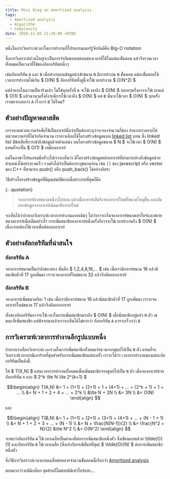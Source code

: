```yaml
---
title: Mini blog on amortized analysis
tags:
  - Amortized analysis
  - Algorithm
  - Complexity
date: 2018-11-05 21:20:00 +0700
---
```


หนึ่งในการวิเคราะห์เวลาในการทำงานที่โปรแกรมเมอร์รู้จักกันดีคือ Big-O notation

ซึ่งการวิเคราะห์ส่วนใหญ่จะเป็นการจำกัดขอบเขตบนของเวลาที่ใช้ในแต่ละขั้นตอน
แล้วจึงรวมเวลาทั้งหมดเป็นเวลาที่ใช้ของอัลกอริทึมหนึ่งๆ

เช่นอัลกอริทึม `A` และ `B` เมื่อทำงานบนข้อมูลนำเข้าขนาด `N` 
มีการทำงาน `N` ขั้นตอน แต่ละขั้นตอนใช้เวลาการทำงานไม่เกิน $ O(N) $
อัลกอริทึมทั้งคู่นี้จะใช้เวลาทำงาน $ O(N^2) $

แต่ถ้าหากในความเป็นจริงแล้ว ไม่ใช่ทุกครั้งที่ `A` จะใช้เวลาถึง $ O(N) $
หลายๆครั้งอาจจะใช้เวลาแค่ $ O(1) $ แล้วนานๆครั้งถึงจะมีการใช้เวลาถึง $ O(N) $
แต่ `B` นั้นจะใช้เวลา $ O(N) $ ทุกครั้ง เราพอจะบอกว่า `A` เร็วกว่า `B` ได้ไหม?

ตัวอย่างปัญหาคลาสสิค
----

การจองหน่วยความจำเพื่อใช้เป็นอาเรย์นั้นจำเป็นต้องระบุว่าจะจองจำนวนกี่ช่อง
ถ้าหากเราอยากได้หน่วยความจำที่ไม่จำกัดจำนวน เราอาจเลือกใช้โครงสร้างข้อมูลแบบ [linked list][wiki-ll] แทน
ซึ่ง linked list มีข้อเสียที่การเข้าถึงข้อมูลด้วยตำแหน่ง บนโครงสร้างข้อมูลขนาด $ N $ 
จะใช้เวลา $ O(N) $ แทนที่จะเป็น $ O(1) $ เหมือนอาเรย์

แต่ในภาษาโปรแกรมมิ่งทั่วๆไปเราจะเห็นว่า
มีโครงสร้างข้อมูลคล้ายอาเรย์ที่สามารถอ้างถึงข้อมูลด้วยตำแหน่งได้อย่างรวดเร็ว
รวมถึงไม่จำเป็นต้องระบุขนาดก่อน เช่น `[]` ของ javascript หรือ vector ของ C++
ที่สามารถ push() หรือ push_back() ได้อย่างอิสระ

วิธีสร้างโครงสร้างข้อมูลที่มีคุณสมบัติแบบนี้อย่างง่ายที่สุดก็คือ

{: .quotation}
> จองอาเรย์ด้วยขนาดหนึ่งๆไปก่อน แล้วเมื่ออาเรย์เต็มจึงจองอาเรย์ใหม่ที่ขนาดใหญ่ขึ้น
> และคัดลอกข้อมูลจากอาเรย์เดิมมาที่อาเรย์ใหม่

จะเห็นได้ว่าถ้าหากวิเคราะห์เวลาการทำงานแบบเดิมๆ 
ไม่ว่าเราจะเริ่มจองอาเรย์ขนาดเท่าไหร่และขยายขนาดอาเรย์เมื่อเต็มอย่างไร
การเพิ่มสมาชิกลงอาเรย์หนึ่งครั้งก็อาจจะใช้เวลาทำงานถึง $ O(N) $ เนื่องจากต้องใช้เวลาเพื่อคัดลอกอาเรย์

ตัวอย่างอัลกอริทึมที่น่าสนใจ
----

### อัลกอริทึม A

จองอาเรย์ขนาดเป็นกำลังของสอง นั่นคือ $ 1,2,4,8,16,... $ เช่น
เมื่อเรามีอาเรย์ขนาด 16 แล้วมีสมาชิกตัวที่ 17 ถูกเพิ่มมา
เราจะจองอาเรย์ใหม่ขนาด 32 แล้วจึงคัดลอกอาเรย์ 

### อัลกอริทึม B

จองอาเรย์เพิ่มขนาดทีละ 1 เช่น เมื่อเรามีอาเรย์ขนาด 16 แล้วมีสมาชิกตัวที่ 17 ถูกเพิ่มมา
เราจะจองอาเรย์ใหม่ขนาด 17 แล้วจึงคัดลอกอาเรย์ 

ทั้งสองอัลกอริทึมอาจจะใช้เวลาในการเพิ่มสมาชิกมากถึง $ O(N) $ เมื่อมีสมาชิกอยู่แล้ว `N` ตัว 
ณ ขณะที่เพิ่มสมาชิก
แต่พิจารณาแล้วเราจะเห็นได้ไม่ยากว่า อัลกอริทึม `A` ควรจะเร็วกว่า `B`

การวิเคราะห์เวลาการทำงานอีกรูปแบบหนึ่ง
----

ถ้าหากเราเลือกวิเคราะห์*เวลารวม*ในการเพิ่มสมาชิกทั้งหมดจำนวนจากศูนย์ไปเป็น `N` ตัว
แทนที่จะวิเคราะห์เวลากรณีเลวร้ายที่สุดสำหรับการเพิ่มสมาชิกแต่ละครั้ง
เราจะได้ว่า เวลาการทำงานของแต่ละอัลกอริทึมเป็นดังนี้

ให้ $ T(X,N) $ แทนเวลาการทำงานทั้งหมดเพื่อเพิ่มสมาชิกจากศูนย์ไปเป็น `N` ตัว
เมื่อจองอาเรย์ด้วยอัลกอริทึม `X` และ $ 2^k \lte N \lte 2^{k+1} $

$$\begin{align}
    T(A,N)  &=      1 + (1+1) + (2+1) + 1 + (4+1) + ... + (2^k + 1) + 1 + ... \\
            &=      N + 1 + 2 + 4 + ... + 2^k \\
            &\lte   N + 2N \\
            &=      3N \\
            &=      O(N)
\end{align} $$

และ

$$\begin{align}
    T(B,N)  &=      1 + (1+1) + (2+1) + (3+1) + (4+1) + ... + (N - 1 + 1) \\
            &=      N + 1 + 2 + 3 + ... + (N - 1) \\
            &=      N + \frac{N(N-1)}{2} \\
            &=      \frac{N^2 + N}{2}
            &\lte   N^2 \\
            &=      O(N^2)
\end{align} $$

จะพบว่าอัลกอริทึม `A` ใช้เวลาเฉลี่ยเป็นค่าคงที่ต่อการเพิ่มสมาชิกหนึ่งตัว
ซึ่งเขียนแทนด้วย \tilde{O}(1)
และอัลกอริทึม `B` ใช้เวลาเฉลี่ย (ซึ่งเท่ากับกรณีที่แย่ที่สุด) $ \tilde{O}(N) $ ต่อการเพิ่มสมาชิกหนึ่งตัว

ซึ่งวิธีการวิเคราะห์เวลาแบบเฉลี่ยต่อหลายจำนวนขั้นตอนนี้เรียกว่า [Amortized analysis][wiki-amor]

ตอนแรกว่าจะมินิบล็อก สุดท้ายก็ไม่ค่อยมินิเท่าไหร่แฮะ...

[wiki-ll]: //en.wikipedia.org/wiki/Linked_list
[wiki-amor]: //en.wikipedia.org/wiki/Amortized_analysis